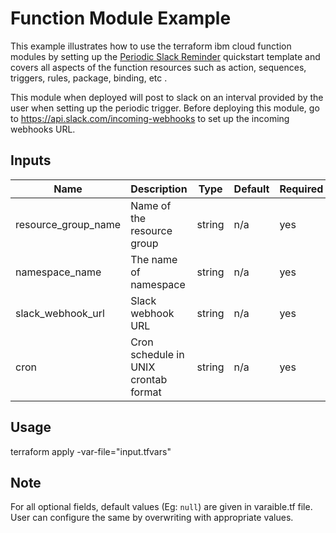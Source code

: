 # Function Module Example

This example illustrates how to use the terraform ibm cloud function modules by setting up the [Periodic Slack Reminder](https://cloud.ibm.com/docs/openwhisk?topic=openwhisk-templates#slack-reminder-template) quickstart template and covers all aspects of the function resources such as action, sequences, triggers, rules, package, binding, etc .

This module when deployed will post to slack on an interval provided by the user when setting up the periodic trigger. Before deploying this module, go to https://api.slack.com/incoming-webhooks to set up the incoming webhooks URL.


<!-- BEGINNING OF PRE-COMMIT-TERRAFORM DOCS HOOK -->

## Inputs

| Name                              | Description                                           | Type   | Default | Required |
|-----------------------------------|-------------------------------------------------------|--------|---------|----------|
| resource\_group\_name | Name of the resource group | string | n/a | yes |
| namespace_name | The name of namespace | string | n/a | yes |
| slack_webhook_url | Slack webhook URL | string | n/a | yes |
| cron | Cron schedule in UNIX crontab format  | string | n/a | yes |


<!-- END OF PRE-COMMIT-TERRAFORM DOCS HOOK -->

## Usage

terraform apply -var-file="input.tfvars"

## Note

For all optional fields, default values (Eg: `null`) are given in varaible.tf file. User can configure the same by overwriting with appropriate values.